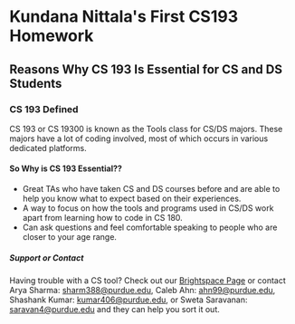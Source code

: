 # Kundana Nittala's First CS193 Homework

## Reasons Why CS 193 Is Essential for CS and DS Students

### CS 193 Defined
CS 193 or CS 19300 is known as the Tools class for CS/DS majors. These majors have a lot of coding involved, most of which occurs in various dedicated platforms.

#### So Why is CS 193 Essential??

- Great TAs who have taken CS and DS courses before and are able to help you know what to expect based on their experiences.
- A way to focus on how the tools and programs used in CS/DS work apart from learning how to code in CS 180.
- Can ask questions and feel comfortable speaking to people who are closer to your age range.

##### Support or Contact

Having trouble with a CS tool? Check out our [Brightspace Page](https://purdue.brightspace.com/d2l/home/335650) or contact Arya Sharma: sharm388@purdue.edu, Caleb Ahn: ahn99@purdue.edu, Shashank Kumar: kumar406@purdue.edu, or Sweta Saravanan: saravan4@purdue.edu and they can help you sort it out.
